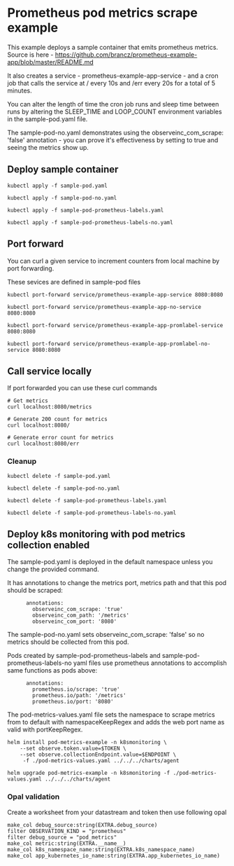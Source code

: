 # Prometheus pod metrics scrape example
This example deploys a sample container that emits prometheus metrics.  Source is here - https://github.com/brancz/prometheus-example-app/blob/master/README.md

It also creates a service - prometheus-example-app-service - and a cron job that calls the service at / every 10s and /err every 20s for a total of 5 minutes.

You can alter the length of time the cron job runs and sleep time between runs by altering the SLEEP_TIME and LOOP_COUNT environment variables in the sample-pod.yaml file.

The sample-pod-no.yaml demonstrates using the observeinc_com_scrape: 'false' annotation - you can prove it's effectiveness by setting to true and seeing the metrics show up.

## Deploy sample container
```
kubectl apply -f sample-pod.yaml

kubectl apply -f sample-pod-no.yaml

kubectl apply -f sample-pod-prometheus-labels.yaml

kubectl apply -f sample-pod-prometheus-labels-no.yaml

```

## Port forward
You can curl a given service to increment counters from local machine by port forwarding.

These sevices are defined in sample-pod files
```
kubectl port-forward service/prometheus-example-app-service 8080:8080

kubectl port-forward service/prometheus-example-app-no-service 8080:8080

kubectl port-forward service/prometheus-example-app-promlabel-service 8080:8080

kubectl port-forward service/prometheus-example-app-promlabel-no-service 8080:8080
```

## Call service locally
If port forwarded you can use these curl commands
```
# Get metrics
curl localhost:8080/metrics

# Generate 200 count for metrics
curl localhost:8080/

# Generate error count for metrics
curl localhost:8080/err

```

### Cleanup
```
kubectl delete -f sample-pod.yaml

kubectl delete -f sample-pod-no.yaml

kubectl delete -f sample-pod-prometheus-labels.yaml

kubectl delete -f sample-pod-prometheus-labels-no.yaml
```

## Deploy k8s monitoring with pod metrics collection enabled
The sample-pod.yaml is deployed in the default namespace unless you change the provided command.

It has annotations to change the metrics port, metrics path and that this pod should be scraped:
```
      annotations:
        observeinc_com_scrape: 'true'
        observeinc_com_path: '/metrics'
        observeinc_com_port: '8080'
```

The sample-pod-no.yaml sets observeinc_com_scrape: 'false' so no metrics should be collected from this pod.

Pods created by sample-pod-prometheus-labels and sample-pod-prometheus-labels-no yaml files use prometheus annotations to accomplish same functions as pods above:
```
      annotations:
        prometheus.io/scrape: 'true'
        prometheus.io/path: '/metrics'
        prometheus.io/port: '8080'
```

The pod-metrics-values.yaml file sets the namespace to scrape metrics from to default with namespaceKeepRegex and adds the web port name as valid with portKeepRegex.


```
helm install pod-metrics-example -n k8smonitoring \
    --set observe.token.value=$TOKEN \
    --set observe.collectionEndpoint.value=$ENDPOINT \
     -f ./pod-metrics-values.yaml ../../../charts/agent

helm upgrade pod-metrics-example -n k8smonitoring -f ./pod-metrics-values.yaml ../../../charts/agent
```

### Opal validation
Create a worksheet from your datastream and token then use following opal
```
make_col debug_source:string(EXTRA.debug_source)
filter OBSERVATION_KIND = "prometheus"
filter debug_source = "pod_metrics"
make_col metric:string(EXTRA.__name__)
make_col k8s_namespace_name:string(EXTRA.k8s_namespace_name)
make_col app_kubernetes_io_name:string(EXTRA.app_kubernetes_io_name)
```
